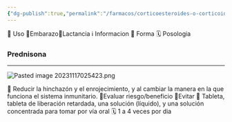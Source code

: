 ```yaml
---
{"dg-publish":true,"permalink":"/farmacos/corticoesteroides-o-corticoides/"}
---
```


🎯 Uso 🤰Embarazo🥛Lactancia ℹ️ Informacion 💊 Forma 🗓️ Posologia
### Prednisona
---

![Pasted image 20231117025423.png](/img/user/Cirugia%20Bucal%20I/Medias/Pasted%20image%2020231117025423.png)

🎯 Reducir la hinchazón y el enrojecimiento, y al cambiar la manera en la que funciona el sistema inmunitario.
🤰Evaluar riesgo/beneficio
🥛Evitar
💊 Tableta, tableta de liberación retardada, una solución (líquido), y una solución concentrada para tomar por vía oral
🗓️ 1 a 4 veces por dia
